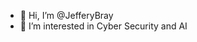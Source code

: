 - 👋 Hi, I’m @JefferyBray
- 👀 I’m interested in Cyber Security and AI

<!---
JefferyBray/JefferyBray is a ✨ special ✨ repository because its `README.md` (this file) appears on your GitHub profile.
You can click the Preview link to take a look at your changes.
--->
